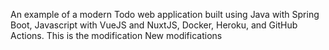 An example of a modern Todo web application built using Java with Spring Boot, Javascript with VueJS and NuxtJS, Docker, Heroku, and GitHub Actions.
This is the modification
New modifications
